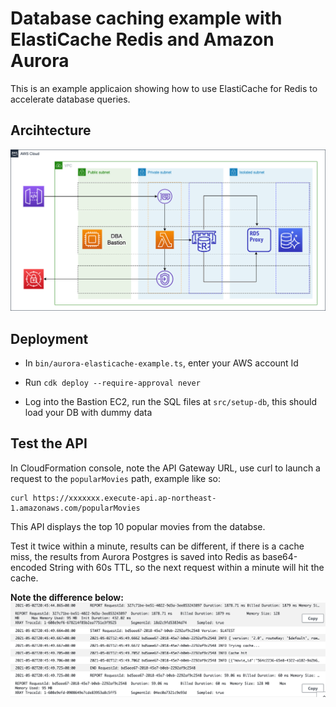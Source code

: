 # Database caching example with ElastiCache Redis and Amazon Aurora

This is an example applicaion showing how to use ElastiCache for Redis to accelerate database queries.

## Arcihtecture

<img src="docs/arch.png" alt="architecture diagram" />

## Deployment

* In `bin/aurora-elasticache-example.ts`, enter your AWS account Id

* Run `cdk deploy --require-approval never`

* Log into the Bastion EC2, run the SQL files at `src/setup-db`, this should load your DB with dummy data

## Test the API

In CloudFormation console, note the API Gateway URL, use curl to launch a request to the `popularMovies` path, example like so:
```
curl https://xxxxxxx.execute-api.ap-northeast-1.amazonaws.com/popularMovies
```

This API displays the top 10 popular movies from the databse.

Test it twice within a minute, results can be different, if there is a cache miss, the results from Aurora Postgres is saved into Redis as base64-encoded String with 60s TTL, so the next request within a minute will hit the cache.

<b>Note the difference below:</b>
<img src="doc/../docs/execTime.png" />
